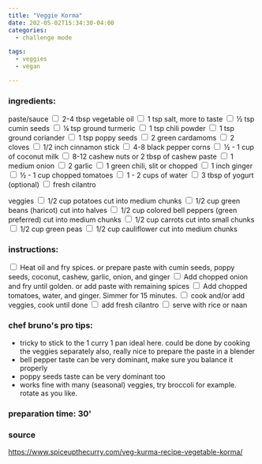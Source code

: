 ```yaml
---
title: "Veggie Korma"
date: 202-05-02T15:34:30-04:00
categories:
  - challenge mode

tags:
  - veggies
  - vegan

---
```


### ingredients:

paste/sauce
<input type="checkbox"> 2-4 tbsp vegetable oil
<input type="checkbox"> 1 tsp salt, more to taste
<input type="checkbox"> ½ tsp cumin seeds
<input type="checkbox"> ¼ tsp ground turmeric
<input type="checkbox"> 1 tsp chili powder
<input type="checkbox"> 1 tsp ground coriander
<input type="checkbox"> 1 tsp poppy seeds 
<input type="checkbox"> 2 green cardamoms
<input type="checkbox"> 2 cloves
<input type="checkbox"> 1/2 inch cinnamon stick
<input type="checkbox"> 4-8 black pepper corns
<input type="checkbox"> ½ - 1 cup of coconut milk
<input type="checkbox"> 8-12 cashew nuts or 2 tbsp of cashew paste
<input type="checkbox"> 1 medium onion
<input type="checkbox"> 2 garlic
<input type="checkbox"> 1 green chili, slit or chopped
<input type="checkbox"> 1 inch ginger
<input type="checkbox"> ½ - 1 cup chopped tomatoes
<input type="checkbox"> 1 - 2 cups of water
<input type="checkbox"> 3 tbsp of yogurt (optional)
<input type="checkbox"> fresh cilantro


veggies
<input type="checkbox"> 1/2 cup potatoes cut into medium chunks
<input type="checkbox"> 1/2 cup green beans (haricot) cut into halves
<input type="checkbox"> 1/2 cup colored bell peppers (green preferred) cut into medium chunks
<input type="checkbox"> 1/2 cup carrots cut into small chunks
<input type="checkbox"> 1/2 cup green peas
<input type="checkbox"> 1/2 cup cauliflower cut into medium chunks



### instructions:
<input type="checkbox"> Heat oil and fry spices. or prepare paste with cumin seeds, poppy seeds, coconut, cashew, garlic, onion, and ginger
<input type="checkbox"> Add chopped onion and fry until golden. or add paste with remaining spices
<input type="checkbox"> Add chopped tomatoes, water, and ginger. Simmer for 15 minutes.
<input type="checkbox"> cook and/or add veggies, cook until done
<input type="checkbox"> add fresh cilantro
<input type="checkbox"> serve with rice or naan

### chef bruno's pro tips:

- tricky to stick to the 1 curry 1 pan ideal here. could be done by cooking the veggies separately also, really nice to prepare the paste in a blender
- bell pepper taste can be very dominant, make sure you balance it properly
- poppy seeds taste can be very dominant too
- works fine with many (seasonal) veggies, try broccoli for example. rotate as you like.


### preparation time: 30'

### source

<a href="https://www.spiceupthecurry.com/veg-kurma-recipe-vegetable-korma/" target="_blank" >https://www.spiceupthecurry.com/veg-kurma-recipe-vegetable-korma/</a>

